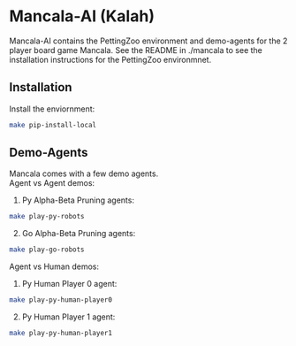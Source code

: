 # Mancala-AI (Kalah)
Mancala-AI contains the PettingZoo environment and demo-agents for the 2 player board game Mancala.  See the README in ./mancala to see the installation instructions for the PettingZoo environmnet.

## Installation
Install the enviornment: 
```bash
make pip-install-local
```

## Demo-Agents
Mancala comes with a few demo agents.  
Agent vs Agent demos:
1. Py Alpha-Beta Pruning agents: 
```bash 
make play-py-robots
```
2. Go Alpha-Beta Pruning agents:
```bash
make play-go-robots
```
Agent vs Human demos:
1. Py Human Player 0 agent:
```bash
make play-py-human-player0
```
2. Py Human Player 1 agent:
```bash
make play-py-human-player1
```
